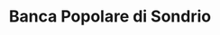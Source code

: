 ---
CF del Contraente: '53810149'
title: Banca Popolare di Sondrio
lang: it
child_of_ref: partner-qualificati
---